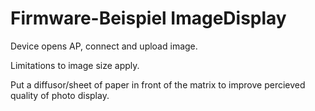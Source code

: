 # Firmware-Beispiel ImageDisplay

Device opens AP, connect and upload image.

Limitations to image size apply.

Put a diffusor/sheet of paper in front of the matrix to improve percieved quality of photo display.